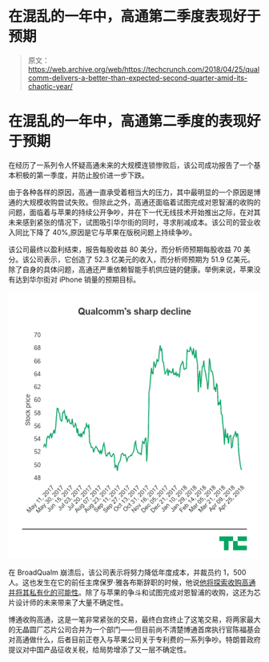 # 在混乱的一年中，高通第二季度表现好于预期 

> 原文：<https://web.archive.org/web/https://techcrunch.com/2018/04/25/qualcomm-delivers-a-better-than-expected-second-quarter-amid-its-chaotic-year/>

# 在混乱的一年中，高通第二季度的表现好于预期

在经历了一系列令人怀疑高通未来的大规模连锁惨败后，该公司成功报告了一个基本积极的第一季度，并防止股价进一步下跌。

由于各种各样的原因，高通一直承受着相当大的压力，其中最明显的一个原因是博通的大规模收购尝试失败。但除此之外，高通还面临着试图完成对恩智浦的收购的问题，面临着与苹果的持续公开争吵，并在下一代无线技术开始推出之际，在对其未来感到紧张的情况下，试图吸引华尔街的同时，寻求削减成本。该公司的营业收入同比下降了 40%,原因是它与苹果在版税问题上持续争吵。

该公司最终以盈利结束，报告每股收益 80 美分，而分析师预期每股收益 70 美分。该公司表示，它创造了 52.3 亿美元的收入，而分析师预期为 51.9 亿美元。除了自身的具体问题，高通还严重依赖智能手机供应链的健康。举例来说，苹果没有达到华尔街对 iPhone 销量的预期目标。

![](img/475da959d60b67c6ccba1ea2b0ee2828.png)

在 BroadQualm 崩溃后，该公司表示将努力降低年度成本，并裁员约 1，500 人。这也发生在它的前任主席保罗·雅各布斯辞职的时候，他说[他将探索收购高通并将其私有化的可能性](https://web.archive.org/web/20221025222203/https://techcrunch.com/2018/03/16/qualcomms-former-exec-chair-will-exit-after-exploring-an-acquisition-bid/)。除了与苹果的争斗和试图完成对恩智浦的收购，这还为芯片设计师的未来带来了大量不确定性。

博通收购高通，这是一笔非常紧张的交易，最终白宫终止了这笔交易，将两家最大的无晶圆厂芯片公司合并为一个部门——但目前尚不清楚博通首席执行官陈福基会对高通做什么，后者目前正卷入与苹果公司关于专利费的一系列争吵。特朗普政府提议对中国产品征收关税，给局势增添了又一层不确定性。